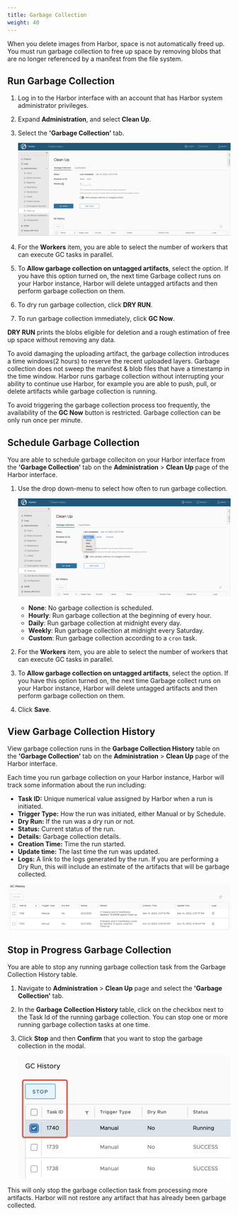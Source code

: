 ```yaml
---
title: Garbage Collection
weight: 40
---
```


When you delete images from Harbor, space is not automatically freed up. You must run garbage collection to free up space by removing blobs that are no longer referenced by a manifest from the file system.

## Run Garbage Collection

1. Log in to the Harbor interface with an account that has Harbor system administrator privileges.
1. Expand **Administration**, and select **Clean Up**.
1. Select the **'Garbage Collection'** tab.

    ![Garbage collection](../../img/garbage-collection.png)

1. For the **Workers** item, you are able to select the number of workers that can execute GC tasks in parallel.
1. To **Allow garbage collection on untagged artifacts**, select the option. If you have this option turned on, the next time Garbage collect runs on your Harbor instance, Harbor will delete untagged artifacts and then perform garbage collection on them.
1. To dry run garbage collection, click **DRY RUN**.
1. To run garbage collection immediately, click **GC Now**.

**DRY RUN** prints the blobs eligible for deletion and a rough estimation of free up space without removing any data.

To avoid damaging the uploading artifact, the garbage collection introduces a time windows(2 hours) to reserve the recent uploaded layers. Garbage collection does not sweep the manifest & blob files that have a timestamp in the time window. Harbor runs garbage collection without interrupting your ability to continue use Harbor, for example you are able to push, pull, or delete artifacts while garbage collection is running.

To avoid triggering the garbage collection process too frequently, the availability of the **GC Now** button is restricted. Garbage collection can be only run once per minute.

## Schedule Garbage Collection

You are able to schedule garbage colleciton on your Harbor interface from the **'Garbage Collection'** tab on the **Administration** > **Clean Up** page of the Harbor interface.

1. Use the drop down-menu to select how often to run garbage collection.

    ![Schedule garbage collection](../../img/gc-policy.png)

    * **None**: No garbage collection is scheduled.
    * **Hourly**: Run garbage collection at the beginning of every hour.
    * **Daily**: Run garbage collection at midnight every day.
    * **Weekly**: Run garbage collection at midnight every Saturday.
    * **Custom**: Run garbage collection according to a `cron` task.

1. For the **Workers** item, you are able to select the number of workers that can execute GC tasks in parallel.
1. To **Allow garbage collection on untagged artifacts**, select the option. If you have this option turned on, the next time Garbage collect runs on your Harbor instance, Harbor will delete untagged artifacts and then perform garbage collection on them.
1. Click **Save**.

## View Garbage Collection History
View garbage collection runs in the **Garbage Collection History** table on the **'Garbage Collection'** tab on the **Administration** > **Clean Up** page of the Harbor interface.

Each time you run garbage collection on your Harbor instance, Harbor will track some information about the run including:

  * **Task ID:** Unique numerical value assigned by Harbor when a run is initiated.
  * **Trigger Type:** How the run was initiated, either Manual or by Schedule.
  * **Dry Run:** If the run was a dry run or not.
  * **Status:** Current status of the run.
  * **Details:** Garbage collection details.
  * **Creation Time:** Time the run started.
  * **Update time:** The last time the run was updated.
  * **Logs:** A link to the logs generated by the run. If you are performing a Dry Run, this will include an estimate of the artifacts that will be garbage collected.

  ![Garbage collection history](../../img/gc-history.png)


## Stop in Progress Garbage Collection

You are able to stop any running garbage collection task from the Garbage Collection History table.

1. Navigate to **Administration** > **Clean Up** page and select the **'Garbage Collection'** tab.
1. In the **Garbage Collection History** table, click on the checkbox next to the Task Id of the running garbage collection. You can stop one or more running garbage collection tasks at one time.
1. Click **Stop** and then **Confirm** that you want to stop the garbage collection in the modal.

    ![Select Garbage collection task from table](../../img/gc-stop-run.png)

This will only stop the garbage collection task from processing more artifacts. Harbor will not restore any artifact that has already been garbage collected.
